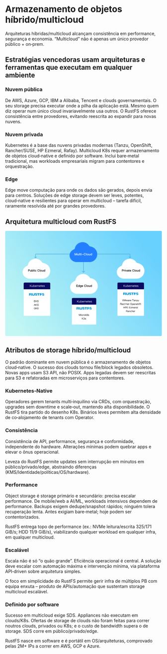 # Armazenamento de objetos híbrido/multicloud

Arquiteturas híbridas/multicloud alcançam consistência em performance, segurança e economia. “Multicloud” não é apenas um único provedor público + on‑prem.

## Estratégias vencedoras usam arquiteturas e ferramentas que executam em qualquer ambiente

### Nuvem pública

De AWS, Azure, GCP, IBM a Alibaba, Tencent e clouds governamentais. O seu storage precisa executar onde a pilha da aplicação está. Mesmo quem diz operar num único cloud invariavelmente usa outros. O RustFS oferece consistência entre provedores, evitando reescrita ao expandir para novas nuvens.

### Nuvem privada

Kubernetes é a base das nuvens privadas modernas (Tanzu, OpenShift, Rancher/SUSE, HP Ezmeral, Rafay). Multicloud K8s requer armazenamento de objetos cloud‑native e definido por software. Inclui bare‑metal tradicional, mas workloads empresariais migram para contentores e orquestração.

### Edge

Edge move computação para onde os dados são gerados, depois envia para centros. Soluções de edge storage devem ser leves, potentes, cloud‑native e resilientes para operar em multicloud – tarefa difícil, raramente resolvida até por grandes provedores.

## Arquitetura multicloud com RustFS

![Arquitetura multicloud](images/multi-cloud-architecture.png)

## Atributos de storage híbrido/multicloud

O padrão dominante em nuvem pública é o armazenamento de objetos cloud‑native. O sucesso dos clouds tornou file/block legados obsoletos. Novas apps usam S3 API, não POSIX. Apps legadas devem ser reescritas para S3 e refatoradas em microserviços para contentores.

### Kubernetes‑Native

Operadores gerem tenants multi‑inquilino via CRDs, com orquestração, upgrades sem downtime e scale‑out, mantendo alta disponibilidade. O RustFS tira partido do desenho K8s. Binários leves permitem alta densidade de co‑alojamento de tenants com Operator.

### Consistência

Consistência de API, performance, segurança e conformidade, independente do hardware. Alterações mínimas podem quebrar apps e elevar o ônus operacional.

Leveza do RustFS permite updates sem interrupção em minutos em público/privado/edge, abstraindo diferenças (KMS/Identidade/políticas/OS/hardware).

### Performance

Object storage é storage primário e secundário: precisa escalar performance. De mobile/web a AI/ML, workloads intensivos dependem de performance. Backups exigem dedupe/snapshot rápidos; ninguém tolera recuperação lenta. Antes exigiam bare‑metal; hoje podem ser contentorizados.

RustFS entrega topo de performance (ex.: NVMe leitura/escrita 325/171 GiB/s; HDD 11/9 GiB/s), viabilizando qualquer workload em qualquer infra, em qualquer multicloud.

### Escalável

Escala não é só “o quão grande”. Eficiência operacional é central. A solução deve escalar com automação máxima e intervenção mínima, via plataforma API‑driven sobre arquitetura simples.

O foco em simplicidade do RustFS permite gerir infra de múltiplos PB com equipa enxuta – produto de APIs/automação que sustentam storage multicloud escalável.

### Definido por software

Sucesso em multicloud exige SDS. Appliances não executam em clouds/K8s. Ofertas de storage de clouds não foram feitas para correr noutros clouds, privados ou K8s; e o custo de bandwidth supera o de storage. SDS corre em público/privado/edge.

RustFS nasce em software e é portátil em OS/arquiteturas, comprovado pelas 2M+ IPs a correr em AWS, GCP e Azure.
